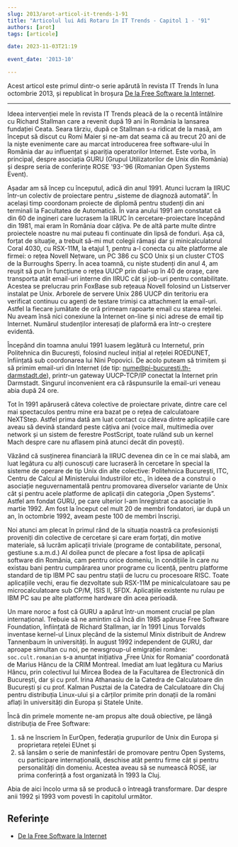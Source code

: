 ```yaml
---
slug: 2013/arot-articol-it-trends-1-91
title: "Articolul lui Adi Rotaru în IT Trends - Capitol 1 - '91"
authors: [arot]
tags: [articole]

date: 2023-11-03T21:19

event_date: '2013-10'

---
```


Acest articol este primul dintr-o serie apărută în revista IT Trends
în luna octombrie 2013, și republicat în broșura
[De la Free Software la Internet](https://cronica-it.github.io/arhiva/assets/2013/arot-brosura-a5-tipar.pdf).

<!-- truncate -->

---

Ideea intervenției mele în revista IT Trends pleacă de la o recentă
întâlnire cu Richard Stallman care a revenit după 19 ani în România la lansarea fundației Ceata. Seara târziu, după ce Stallman s-a ridicat de
la masă, am început să discut cu Romi Maier și ne-am dat seama că
au trecut 20 ani de la niște evenimente care au marcat introducerea
free software-ului în România dar au influențat și apariția operatorilor Internet. Este vorba, în principal, despre asociația GURU (Grupul Utilizatorilor de Unix din România) și despre seria de conferințe ROSE
'93-'96 (Romanian Open Systems Event).

Așadar am să încep cu începutul, adică din anul 1991. Atunci lucram la IIRUC într-un colectiv de proiectare pentru „sisteme de diagnoză automată”. În același timp coordonam proiecte de diplomă pentru studenți din ani terminali la Facultatea de Automatică.
În vara anului 1991 am constatat că din 60 de ingineri care lucrasem la IIRUC în cercetare-proiectare începând din 1981, mai eram în România doar câțiva. Pe de altă parte multe dintre proiectele noastre nu mai puteau fi continuate din lipsă de fonduri. Așa că, forțat de situație, a trebuit să-mi mut colegii rămași dar și minicalculatorul Coral 4030, cu RSX-11M, la etajul 1, pentru a-l conecta cu alte platforme ale firmei: o rețea Novell Netware, un PC 386 cu SCO Unix și un cluster CTOS de la Burroughs Sperry. În acea toamnă, cu niște studenți din anul 4,
am reușit să pun în funcțiune o rețea UUCP prin dial-up în 40 de orașe, care transporta atât email-uri interne din IIRUC cât și job-uri pentru contabilitate. Acestea se prelucrau prin FoxBase sub rețeaua Novell folosind un Listserver instalat pe Unix. Arborele de servere Unix 286 UUCP din teritoriu era verificat continuu cu agenți de testare trimiși ca attachment la email-uri. Astfel la fiecare jumătate de oră primeam rapoarte email cu starea rețelei. Nu aveam însă nici conexiune
la Internet on-line și nici adrese de email tip Internet. Numărul studenților interesați de plaformă era într-o creștere evidentă.

Începând din toamna anului 1991 luasem legătură cu Internetul, prin Politehnica din București, folosind nucleul inițial al rețelei ROEDUNET, înființată sub coordonarea lui Nini Popovici. De acolo puteam să trimitem și să primim email-uri din Internet (de tip: nume@pi-bucuresti.th-darmstadt.de), printr-un gateway UUCP-TCP/IP conectat la Internet prin Darmstadt. Singurul inconvenient era că răspunsurile la email-uri veneau abia după 24 ore.

Tot în 1991 apăruseră câteva colective de proiectare private, dintre care cel mai spectaculos pentru mine era bazat pe o rețea de calculatoare NeXTStep. Astfel prima dată am luat contact cu câteva dintre aplicațiile care aveau să devină standard peste câțiva ani (voice mail, multimedia over network și un sistem de ferestre PostScript, toate rulând sub un kernel Mach despre care nu aflasem pină atunci decât din povești).

Văzând că susținerea financiară la IIRUC devenea din ce în ce mai slabă, am luat legătura cu alți cunoscuți care lucraseră în cercetare în special la sisteme de operare de tip Unix din alte colective: Politehnica București, ITC, Centru de Calcul al Ministerului Industriilor etc., în ideea de a construi o asociație neguvernamentală pentru promovarea diverselor variante de Unix cât și pentru acele platforme de aplicații din categoria „Open Systems”. Astfel am fondat GURU, pe care ulterior l-am înregistrat ca asociație în martie 1992. Am fost la început cel mult 20 de membri fondatori, iar după un an, în octombrie 1992, aveam peste 100 de membri înscriși.

Noi atunci am plecat în primul rând de la situația noastră ca profesioniști proveniți din colective de cercetare și care eram forțați, din motive materiale, să lucrăm aplicații triviale (programe de contabilitate, personal, gestiune s.a.m.d.) Al doilea punct de plecare a fost lipsa de aplicații software din România, cam pentru orice domeniu, în condițiile în care nu existau bani pentru cumpărarea unor programe cu licență, pentru platforme standard de tip IBM PC sau pentru stații de lucru cu procesoare RISC. Toate aplicațiile vechi, erau fie dezvoltate sub RSX-11M pe minicalculatoare sau pe microcalculatoare sub CP/M, ISIS II, SFDX. Aplicațiile existente nu rulau pe IBM PC sau pe alte platforme hardware din acea perioadă.

Un mare noroc a fost că GURU a apărut într-un moment crucial pe plan internațional. Trebuie să ne amintim că încă din 1985 apăruse Free Software Foundation, înființată de Richard Stallman, iar în 1991 Linus Torvalds inventase kernel-ul Linux plecând de la sistemul Minix distribuit de Andrew Tannenbaum în universități. În august 1992 independent de GURU, dar aproape simultan cu noi, pe newsgroup-ul emigrației române: `soc.cult.romanian` s-a anunțat inițiativa „Free Unix for Romania” coordonată de Marius Hâncu de la CRIM Montreal. Imediat am luat legãtura cu
Marius Hâncu, prin colectivul lui Mircea Bodea de la Facultarea de Electronică din București, dar și cu prof. Irina Athanasiu de la Catedra de Calculatoare din București și cu prof. Kalman Pusztai de la Catedra de Calculatoare din Cluj pentru distribuția Linux-ului și a cărților primite prin donații de la români aflați în universități din Europa și Statele Unite.

Încă din primele momente ne-am propus alte două obiective, pe lângă distribuția de Free Software:

1. să ne înscriem în EurOpen, federația grupurilor de Unix din Europa și proprietara rețelei EUnet și
2. să lansăm o serie de maninfestări de promovare pentru Open Systems, cu participare internațională, deschise atât pentru firme cât și pentru personalități din domeniu. Acestea aveau să se numească ROSE, iar prima conferință a fost organizată în 1993 la Cluj.

Abia de aici încolo urma să se producă o întreagă transformare. Dar despre anii 1992 și 1993 vom povesti în capitolul următor.

## Referințe

- [De la Free Software la Internet](https://cronica-it.github.io/arhiva/assets/2013/arot-brosura-a5-tipar.pdf)
